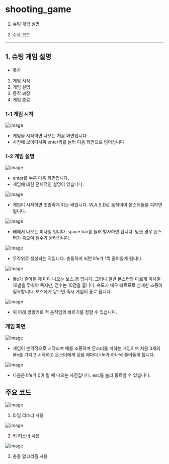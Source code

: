 # shooting_game

1. 슈팅 게임 설명

3. 주요 코드


---

## 1. 슈팅 게임 설명 
* 목차 
1. 게임 시작
2. 게임 설명
3. 동작 과장
4. 게임 종료

### 1-1 게임 시작
![image](https://github.com/morningB/shooting_game/assets/114423035/91e54865-27cc-49ba-887f-26314e28eddf)

- 게임을 시작하면 나오는 처음 화면입니다.
- 사진에 보이다시피 enter키를 눌러 다음 화면으로 넘어갑니다

### 1-2 게임 설명
![image](https://github.com/morningB/shooting_game/assets/114423035/b57b5cd2-f7ff-4812-bb2c-cc43d8f186e4)

- enter를 누른 다음 화면입니다.
- 게임에 대한 전체적인 설명이 있습니다.

![image](https://github.com/morningB/shooting_game/assets/114423035/6d98d460-5200-4981-88d5-e577ae5c99c3)

- 게임이 시작하면 조종하게 되는 배입니다. W,A,S,D로 움직이며 몬스터들을 피하면 됩니다.
  
![image](https://github.com/morningB/shooting_game/assets/114423035/df358511-4c8a-498d-b9d6-ddd679a86d35)

- 배에서 나오는 미사일 입니다. space bar를 눌러 발사하면 됩니다. 맞출 경우 몬스터가 죽으며 점수가 올라갑니다.
  
![image](https://github.com/morningB/shooting_game/assets/114423035/505a4189-417a-4942-aca3-d92c8f36d7a0)

- 무작위로 생성되는 적입니다. 충돌하게 되면 life가 1씩 줄어들게 됩니다.

![image](https://github.com/morningB/shooting_game/assets/114423035/d9bcfe8d-0604-4538-b2c4-fd53f1459ca1)

- life가 줄어들 때 마다 나오는 보스 몹 입니다. 그러나 일반 몬스터와 다르게 미사일 10발을 맞춰야 죽지만, 점수는 10점을 줍니다. 속도가 매우 빠르므로 섬세한 조종이 필요합니다. 보스에게 닿으면 즉시 게임이 종료 됩니다.

![image](https://github.com/morningB/shooting_game/assets/114423035/e9fe60aa-c237-48ff-b06e-45e4d885d56d)

- 위 아래 방향키로 적 움직임의 빠르기를 정할 수 있습니다.

### 게임 화면 
![image](https://github.com/morningB/shooting_game/assets/114423035/d027aa52-87ab-4aca-ad46-d6e72d4d48bf)

- 게임이 본격적으로 시작되며 배를 조종하며 몬스터를 피하는 게임이며 처음 3개의 life를 가지고 시작하고 몬스터에게 닿을 때마다 life가 하나씩 줄어들게 됩니다.

![image](https://github.com/morningB/shooting_game/assets/114423035/da3cac79-dec9-479f-9bba-a4270d4b7bb7)

- 다음은 life가 0이 될 때 나오는 사진입니다. esc를 눌러 종료할 수 있습니다.


## 주요 코드


![image](https://github.com/morningB/shooting_game/assets/114423035/4f928539-da26-4f31-b48f-e0b71d9f3e7f)

1. 타임 리스너 사용
  
![image](https://github.com/morningB/shooting_game/assets/114423035/7a724d50-dc42-4cee-a65a-8cebc2465388)

2. 키 리스너 사용

![image](https://github.com/morningB/shooting_game/assets/114423035/7a50e5a1-cf1f-426d-97b0-406467306e06)

3. 충돌 알고리즘 사용

